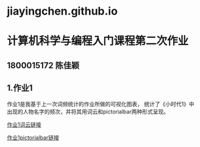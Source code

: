 # jiayingchen.github.io
# 计算机科学与编程入门课程第二次作业
## 1800015172 陈佳颖
## 1.作业1
作业1是我基于上一次词频统计的作业所做的可视化图表，
统计了《小时代1》中出现的人物名字的频次，并将其用词云和pictorialbar两种形式呈现。

[作业1词云链接](http://jiayingchen.github.io/wordcloud_diamond.html)

[作业1pictorialbar链接]()

